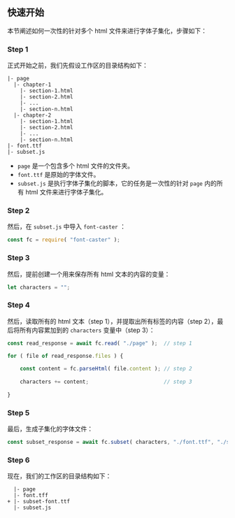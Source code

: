 ## 快速开始

本节阐述如何一次性的针对多个 html 文件来进行字体子集化，步骤如下：

### Step 1

正式开始之前，我们先假设工作区的目录结构如下：

```
|- page
  |- chapter-1
    |- section-1.html
    |- section-2.html
    |- ...
    |- section-n.html
  |- chapter-2
    |- section-1.html
    |- section-2.html
    |- ...
    |- section-n.html
|- font.ttf
|- subset.js
```

- `page` 是一个包含多个 html 文件的文件夹。
- `font.ttf` 是原始的字体文件。
- `subset.js` 是执行字体子集化的脚本，它的任务是一次性的针对 `page` 内的所有 html 文件来进行字体子集化。

### Step 2

然后，在 `subset.js` 中导入 `font-caster` ：

```js
const fc = require( "font-caster" );
```

### Step 3

然后，提前创建一个用来保存所有 html 文本的内容的变量：

```js
let characters = "";
```

### Step 4

然后，读取所有的 html 文本（step 1），并提取出所有标签的内容（step 2），最后将所有内容累加到的 `characters` 变量中（step 3）：

```js
const read_response = await fc.read( "./page" );  // step 1

for ( file of read_response.files ) {
    
    const content = fc.parseHtml( file.content ); // step 2
    
    characters += content;                        // step 3
    
}
```

### Step 5

最后，生成子集化的字体文件：

```js
const subset_response = await fc.subset( characters, "./font.ttf", "./subset-font.ttf" );
```

### Step 6

现在，我们的工作区的目录结构如下：

```
  |- page
  |- font.tff
+ |- subset-font.ttf
  |- subset.js
```

